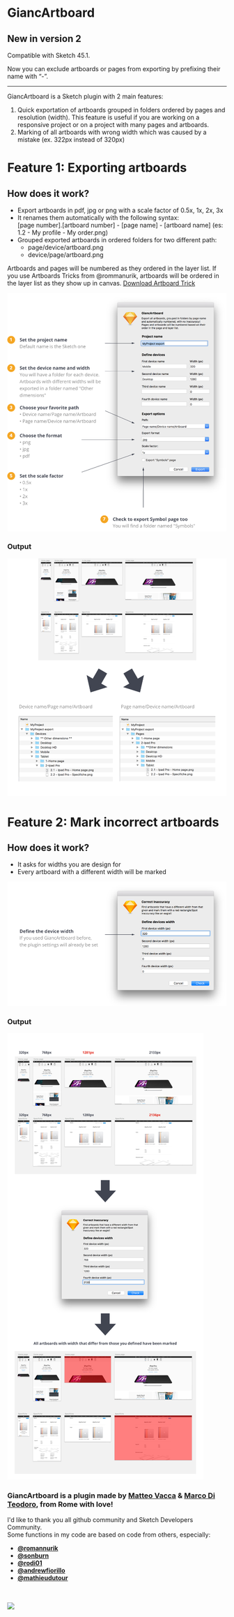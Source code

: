 # GiancArtboard

## New in version 2
Compatible with Sketch 45.1.

Now you can exclude artboards or pages from exporting by prefixing their name with “-”.

<hr/>
GiancArtboard is a Sketch plugin with 2 main features:

1. Quick exportation of artboards grouped in  folders ordered by pages and resolution (width). 
   This feature is useful if you are working on a responsive project or on a
   project with many pages and artboards.
2. Marking of all artboards with wrong width which was caused by a mistake (ex. 322px instead of 320px)

# Feature 1: Exporting artboards
## How does it work?

- Export artboards in pdf, jpg or png with a scale factor of 0.5x, 1x, 2x, 3x
- It renames them automatically with the following syntax:<br/> 
   [page number].[artboard number] - [page name] - [artboard name] (es: 1.2 - My profile - My order.png)
- Grouped exported artboards in ordered folders for two different path:
    - page/device/artboard.png
    - device/page/artboard.png

Artboards and pages will be numbered as they ordered in the layer list.
If you use Artboards Tricks from @rommanurik, artboards will be ordered in the layer list as they show up in canvas.
<a href="https://github.com/romannurik/Sketch-ArtboardTricks">Download Artboard Trick</a>


![GiancArtboard](https://github.com/MattCowBoy/giancartboard/blob/master/Screenshots/How%20it%20works%3F.png)

### Output

![GiancArtboard](https://github.com/MattCowBoy/giancartboard/blob/master/Screenshots/Output.png)


# Feature 2: Mark incorrect artboards
## How does it work?

- It asks for widths you are design for
- Every artboard with a different width will be marked

![GiancArtboard](https://github.com/MattCowBoy/giancartboard/blob/master/Screenshots/Check%20inaccurancy.png)

### Output

![GiancArtboard](https://github.com/MattCowBoy/giancartboard/blob/master/Screenshots/Check%20inaccurancy%20Copy.png)


### GiancArtboard is a plugin made by [Matteo Vacca](http://www.linkedin.com/in/matteovacca)  & [Marco Di Teodoro](http://www.linkedin.com/in/marcoditeodoro), from Rome with love!


I'd like to thank you all github community and Sketch Developers Community.</br>
Some functions in my code are based on code from others, especially:</br>

- <b><a href="https://github.com/romannurik">@romannurik</a></b>
- <b><a href="https://github.com/sonburn/symbol-organizer">@sonburn</a></b>
- <b><a href="https://github.com/rodi01/RenameIt">@rodi01</a></b>
- <b><a href="https://github.com/andrewfiorillo">@andrewfiorillo</a></b>
- <b><a href=" https://github.com/mathieudutour">@mathieudutour</a></b>


<br/>
<br/>
<a href="http://bit.ly/SketchRunnerWebsite">
 <img src="http://bit.ly/RunnerBadgeBlue">
</a>

